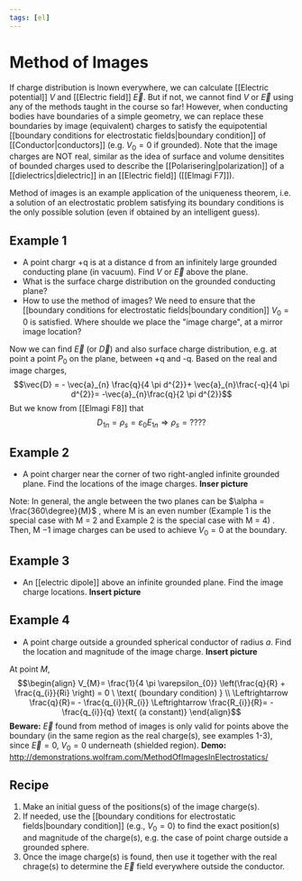 ```yaml
---
tags: [el]
---
```

# Method of Images 
If charge distribution is lnown everywhere, we can calculate [[Electric potential]] $V$ and [[Electric field]] $\vec{E}$. But if not, we cannot find $V$ or $\vec{E}$ using any of the methods taught in the course so far! 
However, when conducting bodies have boundaries of a simple geometry, we can replace these boundaries by image (equivalent) charges to satisfy the equipotential [[boundary conditions for electrostatic fields|boundary condition]] of [[Conductor|conductors]] (e.g. $V_{0}= 0$ if grounded). Note that the image charges are NOT real, similar as the idea of surface and volume densitites of bounded charges used to describe the [[Polarisering|polarization]] of a [[dielectrics|dielectric]] in an [[Electric field]] ([[Elmagi F7]]).

Method of images is an example application of the uniqueness theorem, i.e. a solution of an electrostatic problem satisfying its boundary conditions is the only possible solution (even if obtained by an intelligent guess).

## Example 1 
- A point chargr +q is at a distance d from an infinitely large grounded conducting plane (in vacuum). Find $V$ or $\vec{E}$ above the plane. 
- What is the surface charge distribution on the grounded conducting plane?
- How to use the method of images? We need to ensure that the [[boundary conditions for electrostatic fields|boundary condition]]
$V_{0}= 0$ is satisfied. Where shoulde we place the "image charge", at a mirror image location?

Now we can find $\vec{E}$ (or $\vec{D}$) and also surface charge distribution, e.g. at point a point $P_0$ on the plane, between +q and -q.
Based on the real and image charges, $$\vec{D} = - \vec{a}_{n} \frac{q}{4 \pi d^{2}}+ \vec{a}_{n}\frac{-q}{4 \pi d^{2}}= -\vec{a}_{n}\frac{q}{2 \pi d^{2}}$$
But we know from [[Elmagi F8]] that $$D_{1n} = \rho_{s}= \varepsilon_{0}E_{1n} \Rightarrow \rho_{s}= ????$$

## Example 2
- A point charger near the corner of two right-angled infinite grounded plane. Find the locations of the image charges.
**Inser picture**

Note: In general, the angle between the two planes can be $\alpha = \frac{360\degree}{M}$ , where M is an even number (Example 1 is the special case with M = 2 and Example 2 is the special case with M = 4) . Then, M −1 image charges can be used to achieve $V_{0}= 0$ at the boundary.

## Example 3 
- An [[electric dipole]] above an infinite grounded plane. Find the image charge locations.
**Insert picture**

## Example 4
- A point charge outside a grounded spherical conductor of radius $a$. Find the location and magnitude of the image charge. 
**Insert picture**

At point $M$, $$\begin{align} V_{M}= \frac{1}{4 \pi \varepsilon_{0}} \left(\frac{q}{R} + \frac{q_{i}}{Ri} \right) = 0 \ \text{ (boundary condition) } \\ \Leftrightarrow \frac{q}{R}= - \frac{q_{i}}{R_{i}} \Leftrightarrow \frac{R_{i}}{R}= -\frac{q_{i}}{q} \text{ (a constant)} \end{align}$$
**Beware:** $\vec{E}$ found from method of images is only valid for points above the boundary (in the same region as the real charge(s), see examples 1-3), since $\vec{E} =0, \ V_{0}=0$ underneath (shielded region).
**Demo:** http://demonstrations.wolfram.com/MethodOfImagesInElectrostatics/

## Recipe

1) Make an initial guess of the positions(s) of the image charge(s).
2) If needed, use the [[boundary conditions for electrostatic fields|boundary condition]] (e.g., $V_{0}=0$) to find the exact position(s) and magnitude of the charge(s), e.g. the case of point charge outside a grounded sphere.
3) Once the image charge(s) is found, then use it together with the real chrage(s) to determine the $\vec{E}$ field everywhere outside the conductor. 